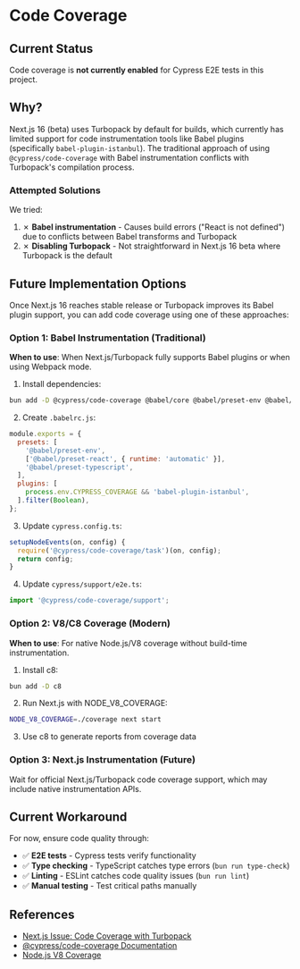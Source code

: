 # Code Coverage

## Current Status

Code coverage is **not currently enabled** for Cypress E2E tests in this project.

## Why?

Next.js 16 (beta) uses Turbopack by default for builds, which currently has limited support for code instrumentation tools like Babel plugins (specifically `babel-plugin-istanbul`). The traditional approach of using `@cypress/code-coverage` with Babel instrumentation conflicts with Turbopack's compilation process.

### Attempted Solutions

We tried:
1. ✗ **Babel instrumentation** - Causes build errors ("React is not defined") due to conflicts between Babel transforms and Turbopack
2. ✗ **Disabling Turbopack** - Not straightforward in Next.js 16 beta where Turbopack is the default

## Future Implementation Options

Once Next.js 16 reaches stable release or Turbopack improves its Babel plugin support, you can add code coverage using one of these approaches:

### Option 1: Babel Instrumentation (Traditional)

**When to use**: When Next.js/Turbopack fully supports Babel plugins or when using Webpack mode.

1. Install dependencies:
```bash
bun add -D @cypress/code-coverage @babel/core @babel/preset-env @babel/preset-react @babel/preset-typescript babel-plugin-istanbul nyc
```

2. Create `.babelrc.js`:
```javascript
module.exports = {
  presets: [
    '@babel/preset-env',
    ['@babel/preset-react', { runtime: 'automatic' }],
    '@babel/preset-typescript',
  ],
  plugins: [
    process.env.CYPRESS_COVERAGE && 'babel-plugin-istanbul',
  ].filter(Boolean),
};
```

3. Update `cypress.config.ts`:
```typescript
setupNodeEvents(on, config) {
  require('@cypress/code-coverage/task')(on, config);
  return config;
}
```

4. Update `cypress/support/e2e.ts`:
```typescript
import '@cypress/code-coverage/support';
```

### Option 2: V8/C8 Coverage (Modern)

**When to use**: For native Node.js/V8 coverage without build-time instrumentation.

1. Install c8:
```bash
bun add -D c8
```

2. Run Next.js with NODE_V8_COVERAGE:
```bash
NODE_V8_COVERAGE=./coverage next start
```

3. Use c8 to generate reports from coverage data

### Option 3: Next.js Instrumentation (Future)

Wait for official Next.js/Turbopack code coverage support, which may include native instrumentation APIs.

## Current Workaround

For now, ensure code quality through:
- ✅ **E2E tests** - Cypress tests verify functionality
- ✅ **Type checking** - TypeScript catches type errors (`bun run type-check`)
- ✅ **Linting** - ESLint catches code quality issues (`bun run lint`)
- ✅ **Manual testing** - Test critical paths manually

## References

- [Next.js Issue: Code Coverage with Turbopack](https://github.com/vercel/next.js/issues)
- [@cypress/code-coverage Documentation](https://github.com/cypress-io/code-coverage)
- [Node.js V8 Coverage](https://nodejs.org/api/cli.html#node_v8_coveragedir)
